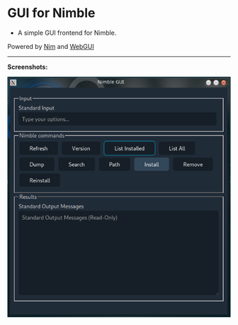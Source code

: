# GUI for Nimble

- A simple GUI frontend for Nimble.

Powered by [Nim](http://nim-lang.org) and [WebGUI](https://juancarlospaco.github.io/webgui)

____

**Screenshots:**

![Main](private/screenshot1.png)
